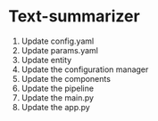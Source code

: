 # Text-summarizer

1. Update config.yaml
2. Update params.yaml
3. Update entity
4. Update the configuration manager
5. Update the components
6. Update the pipeline
7. Update the main.py
8. Update the app.py